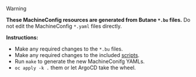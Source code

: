 > [!WARNING]
> **These MachineConfig resources are generated from Butane `*.bu` files.**
> Do not edit the MachineConfig `*.yaml` files directly.

**Instructions:**

* Make any required changes to the `*.bu` files.
* Make any required changes to the included [scripts](../scripts/).
* Run `make` to generate the new MachineConifg YAMLs.
* `oc apply -k .` them or let ArgoCD take the wheel.